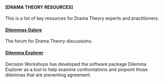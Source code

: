 #### [DRAMA THEORY RESOURCES] 

This is a list of key resources for Drama Theory experts and practitioners.  

#### [Dilemmas Galore](http://www.dilemmasgalore.com/)

The forum for Drama Theory discussions.

#### [Dilemma Explorer](http://www.decisionworkshops.com/dilemma-explorer/4581290653)

Decision Workshops has developed the software package Dilemma Explorer
as a tool to help examine confrontations and pinpoint those dilemmas
that are preventing agreement.
